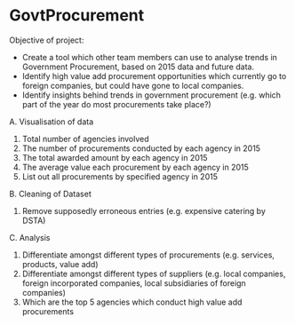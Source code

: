 # GovtProcurement

Objective of project:
- Create a tool which other team members can use to analyse trends in Government Procurement, based on 2015 data and future data.
- Identify high value add procurement opportunities which currently go to foreign companies, but could have gone to local companies.
- Identify insights behind trends in government procurement (e.g. which part of the year do most procurements take place?)


A. Visualisation of data
1. Total number of agencies involved
2. The number of procurements conducted by each agency in 2015
3. The total awarded amount by each agency in 2015
4. The average value each procurement by each agency in 2015
5. List out all procurements by specified agency in 2015


B. Cleaning of Dataset
1. Remove supposedly erroneous entries (e.g. expensive catering by DSTA)


C. Analysis
1. Differentiate amongst different types of procurements (e.g. services, products, value add)
2. Differentiate amongst different types of suppliers (e.g. local companies, foreign incorporated companies, local subsidiaries of foreign companies)
3. Which are the top 5 agencies which conduct high value add procurements
